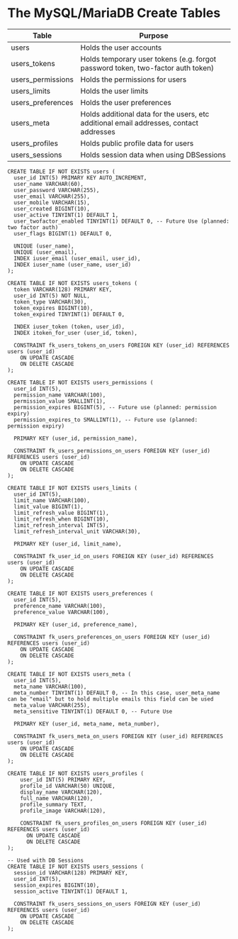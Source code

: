 # The MySQL/MariaDB Create Tables
| Table | Purpose |
|---------------|----------------|
| users | Holds the user accounts |
| users_tokens | Holds temporary user tokens (e.g. forgot password token, two-factor auth token) |
| users_permissions | Holds the permissions for users |
| users_limits | Holds the user limits |
| users_preferences | Holds the user preferences |
| users_meta | Holds additional data for the users, etc additional email addresses, contact addresses |
| users_profiles | Holds public profile data for users |
| users_sessions | Holds session data when using DBSessions |

```mysql
CREATE TABLE IF NOT EXISTS users (
  user_id INT(5) PRIMARY KEY AUTO_INCREMENT,
  user_name VARCHAR(60),
  user_password VARCHAR(255),
  user_email VARCHAR(255),
  user_mobile VARCHAR(15),
  user_created BIGINT(10),
  user_active TINYINT(1) DEFAULT 1,
  user_twofactor_enabled TINYINT(1) DEFAULT 0, -- Future Use (planned: two factor auth)
  user_flags BIGINT(1) DEFAULT 0,
  
  UNIQUE (user_name),
  UNIQUE (user_email),
  INDEX iuser_email (user_email, user_id),
  INDEX iuser_name (user_name, user_id)
);

CREATE TABLE IF NOT EXISTS users_tokens (
  token VARCHAR(128) PRIMARY KEY,
  user_id INT(5) NOT NULL,
  token_type VARCHAR(30),
  token_expires BIGINT(10),
  token_expired TINYINT(1) DEFAULT 0,

  INDEX iuser_token (token, user_id),
  INDEX itoken_for_user (user_id, token),

  CONSTRAINT fk_users_tokens_on_users FOREIGN KEY (user_id) REFERENCES users (user_id)
    ON UPDATE CASCADE
    ON DELETE CASCADE
);

CREATE TABLE IF NOT EXISTS users_permissions (
  user_id INT(5),
  permission_name VARCHAR(100),
  permission_value SMALLINT(1),
  permission_expires BIGINT(5), -- Future use (planned: permission expiry)
  permission_expires_to SMALLINT(1), -- Future use (planned: permission expiry)

  PRIMARY KEY (user_id, permission_name),

  CONSTRAINT fk_users_permissions_on_users FOREIGN KEY (user_id) REFERENCES users (user_id)
    ON UPDATE CASCADE
    ON DELETE CASCADE
);

CREATE TABLE IF NOT EXISTS users_limits (
  user_id INT(5),
  limit_name VARCHAR(100),
  limit_value BIGINT(1),
  limit_refresh_value BIGINT(1),
  limit_refresh_when BIGINT(10),
  limit_refresh_interval INT(5),
  limit_refresh_interval_unit VARCHAR(30),

  PRIMARY KEY (user_id, limit_name),

  CONSTRAINT fk_user_id_on_users FOREIGN KEY (user_id) REFERENCES users (user_id)
    ON UPDATE CASCADE
    ON DELETE CASCADE
);

CREATE TABLE IF NOT EXISTS users_preferences (
  user_id INT(5),
  preference_name VARCHAR(100),
  preference_value VARCHAR(100),

  PRIMARY KEY (user_id, preference_name),

  CONSTRAINT fk_users_preferences_on_users FOREIGN KEY (user_id) REFERENCES users (user_id)
    ON UPDATE CASCADE
    ON DELETE CASCADE
);

CREATE TABLE IF NOT EXISTS users_meta (
  user_id INT(5),
  meta_name VARCHAR(100),
  meta_number TINYINT(1) DEFAULT 0, -- In this case, user_meta_name can be "email" but to hold multiple emails this field can be used
  meta_value VARCHAR(255),
  meta_sensitive TINYINT(1) DEFAULT 0, -- Future Use

  PRIMARY KEY (user_id, meta_name, meta_number),

  CONSTRAINT fk_users_meta_on_users FOREIGN KEY (user_id) REFERENCES users (user_id)
    ON UPDATE CASCADE
    ON DELETE CASCADE
);

CREATE TABLE IF NOT EXISTS users_profiles (
    user_id INT(5) PRIMARY KEY,
    profile_id VARCHAR(50) UNIQUE,
    display_name VARCHAR(120),
    full_name VARCHAR(120),
    profile_summary TEXT,
    profile_image VARCHAR(120),
    
    CONSTRAINT fk_users_profiles_on_users FOREIGN KEY (user_id) REFERENCES users (user_id)
      ON UPDATE CASCADE
      ON DELETE CASCADE
);

-- Used with DB Sessions
CREATE TABLE IF NOT EXISTS users_sessions (
  session_id VARCHAR(128) PRIMARY KEY,
  user_id INT(5),
  session_expires BIGINT(10),
  session_active TINYINT(1) DEFAULT 1,

  CONSTRAINT fk_users_sessions_on_users FOREIGN KEY (user_id) REFERENCES users (user_id)
    ON UPDATE CASCADE
    ON DELETE CASCADE
);
```
